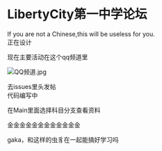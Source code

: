 # LibertyCity第一中学论坛

If you are not a Chinese,this will be useless for you.<br/>
正在设计<br/>

现在主要活动在这个qq频道里

![QQ频道.jpg](https://raw.githubusercontent.com/MouseKillerLK/LCYZSBBS/main/QQ%E9%A2%91%E9%81%93.jpg)


去issues里头发帖<br/>
代码编写中

在Main里面选择科目分支查看资料


金金金金金金金金金金金金


gaka，和这样的虫豸在一起能搞好学习吗
